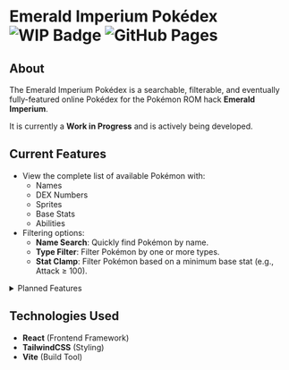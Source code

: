 # Emerald Imperium Pokédex ![WIP Badge](https://img.shields.io/badge/status-work%20in%20progress-yellow) ![GitHub Pages](https://img.shields.io/badge/deployed%20on-GitHub%20Pages-blue)

## About
The Emerald Imperium Pokédex is a searchable, filterable, and eventually fully-featured online Pokédex for the Pokémon ROM hack **Emerald Imperium**.

It is currently a **Work in Progress** and is actively being developed.

## Current Features
- View the complete list of available Pokémon with:
  - Names
  - DEX Numbers
  - Sprites
  - Base Stats
  - Abilities
- Filtering options:
  - **Name Search**: Quickly find Pokémon by name.
  - **Type Filter**: Filter Pokémon by one or more types.
  - **Stat Clamp**: Filter Pokémon based on a minimum base stat (e.g., Attack ≥ 100).

<details>
<summary>Planned Features</summary>

- Full feature parity with the Radical Red Pokédex
- Detailed individual Pokémon view (moves, abilities, stats, forms)
- Save file reading support for:
  - Randomized abilities
  - Other randomizer settings
- Additional filtering options:
  - Egg groups
  - Encounter locations

</details>

## Technologies Used
- **React** (Frontend Framework)
- **TailwindCSS** (Styling)
- **Vite** (Build Tool)